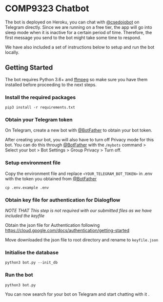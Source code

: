 # COMP9323 Chatbot

The bot is deployed on Heroku, you can chat with [@csedojobot](https://t.me/csedojobot) on Telegram directly. Since we are running on a free tier, the app will go into sleep mode when it is inactive for a certain period of time. Therefore, the first message you send to the bot might take some time to respond.

We have also included a set of instructions below to setup and run the bot locally.

## Getting Started

The bot requires Python 3.6+ and [ffmpeg](https://ffmpeg.org/download.html) so make sure you have them installed before proceeding to the next steps.

### Install the required packages

    pip3 install -r requirements.txt

### Obtain your Telegram token

On Telegram, create a new bot with [@BotFather](https://t.me/BotFather) to obtain your bot token.

After creating your bot, you will also have to turn off Privacy mode for this bot. You can do this through [@BotFather](https://t.me/BotFather) with the `/mybots` command > Select your bot > Bot Settings > Group Privacy > Turn off.

### Setup environment file

Copy the environment file and replace `<YOUR_TELEGRAM_BOT_TOKEN>` in .env with the token you obtained from [@BotFather](https://t.me/BotFather)

    cp .env.example .env
    
### Obtain key file for authentication for Dialogflow

_NOTE THAT This step is not required with our submitted files as we have included the keyfile_

Obtain the json file for Authentication following https://cloud.google.com/docs/authentication/getting-started

Move downloaded the json file to root directory and rename to `keyfile.json`

### Initialise the database

    python3 bot.py --init_db

### Run the bot

    python3 bot.py

You can now search for your bot on Telegram and start chatting with it
.